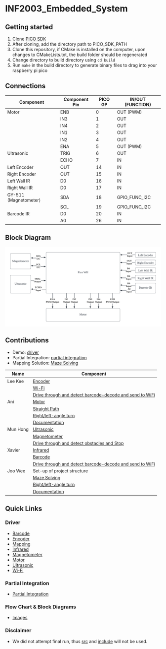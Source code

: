 # INF2003_Embedded_System

## Getting started
1) Clone [PICO SDK](https://github.com/raspberrypi/pico-sdk)
2) After cloning, add the directory path to PICO_SDK_PATH
3) Clone this repository, if CMake is installed on the computer, upon changes to CMakeLists.txt, the build folder should be regenerated
4) Change directory to build directory using `cd build`
5) Run `make` in the build directory to generate binary files to drag into your raspberry pi pico


## Connections
| Component               | Component Pin | PICO GP | IN/OUT (FUNCTION)   |
|-------------------------|---------------|---------|---------------------|
| Motor                   | ENB           | 0       | OUT (PWM)           |
|                         | IN3           | 1       | OUT                 |
|                         | IN4           | 2       | OUT                 |
|                         | IN1           | 3       | OUT                 |
|                         | IN2           | 4       | OUT                 |
|                         | ENA           | 5       | OUT (PWM)           |
| Ultrasonic              | TRIG          | 6       | OUT                 |
|                         | ECHO          | 7       | IN                  |
| Left Encoder            | OUT           | 14      | IN                  |
| Right Encoder           | OUT           | 15      | IN                  |
| Left Wall IR            | D0            | 16      | IN                  |
| Right Wall IR           | D0            | 17      | IN                  |
| GY-511 (Magnetometer)   | SDA           | 18      | GPIO_FUNC_I2C       |
|                         | SCL           | 19      | GPIO_FUNC_I2C       |
| Barcode IR              | D0            | 20      | IN                  |
|                         | A0            | 26      | IN                  |


## Block Diagram
![alt overall_block](images/overall_block.png)


## Contributions
  - Demo: [driver](driver)
  - Partial Integration: [partial integration](partial_integration)
  - Mapping Solution: [Maze Solving](driver/maze_solving)

| Name       | Component                                                                       |
|------------|---------------------------------------------------------------------------------|
| Lee Kee    | [Encoder](driver/encoder)                                                       |
|            | [Wi-Fi](driver/wifi)                                                            |
|            | [Drive through and detect barcode-decode and send to WiFi](partial_integration) |
| Ani        | [Motor](driver/motor)                                                           |
|            | [Straight Path](partial_integration)                                            |
|            | [Right/left-angle turn](partial_integration)                                    |
|            | [Documentation](images)                                                         |
| Mun Hong   | [Ultrasonic](driver/ultrasonic)                                                 |
|            | [Magnetometer](driver/magnetometer)                                             |
|            | [Drive through and detect obstacles and Stop](partial_integration)              |
| Xavier     | [Infrared](driver/irline)                                                       |
|            | [Barcode](driver/barcode)                                                       |
|            | [Drive through and detect barcode-decode and send to WiFi](partial_integration) |
| Joo Wee    | Set-up of project structure                                                     |
|            | [Maze Solving](driver/maze_solving)                                             |
|            | [Right/left-angle turn](partial_integration)                                    |
|            | [Documentation](images)                                                         |


## Quick Links
### Driver
  - [Barcode](driver/barcode)
  - [Encoder](driver/encoder)
  - [Mapping](driver/maze_solving)
  - [Infrared](driver/irline)
  - [Magnetometer](driver/magnetometer)
  - [Motor](driver/motor)
  - [Ultrasonic](driver/ultrasonic)
  - [Wi-Fi](driver/wifi)

### Partial Integration
  - [Partial Integration](partial_integration)

### Flow Chart & Block Diagrams
  - [Images](images)

### Disclaimer
  - We did not attempt final run, thus [src](src) and [include](include) will not be used.